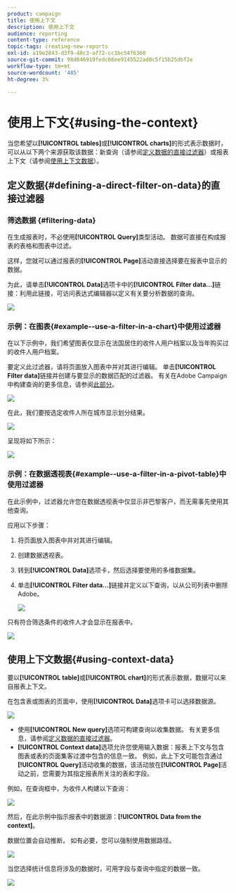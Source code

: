 ```yaml
---
product: campaign
title: 使用上下文
description: 使用上下文
audience: reporting
content-type: reference
topic-tags: creating-new-reports
exl-id: a19e2843-d3f9-48c3-af72-cc1bc54f6360
source-git-commit: 98d646919fedc66ee9145522ad0c5f15b25dbf2e
workflow-type: tm+mt
source-wordcount: '485'
ht-degree: 3%

---
```


# 使用上下文{#using-the-context}

当您希望以&#x200B;**[!UICONTROL tables]**&#x200B;或&#x200B;**[!UICONTROL charts]**&#x200B;的形式表示数据时，可以从以下两个来源获取该数据：新查询（请参阅[定义数据的直接过滤器](#defining-a-direct-filter-on-data)）或报表上下文（请参阅[使用上下文数据](#using-context-data)）。

## 定义数据{#defining-a-direct-filter-on-data}的直接过滤器

### 筛选数据 {#filtering-data}

在生成报表时，不必使用&#x200B;**[!UICONTROL Query]**&#x200B;类型活动。 数据可直接在构成报表的表格和图表中过滤。

这样，您就可以通过报表的&#x200B;**[!UICONTROL Page]**&#x200B;活动直接选择要在报表中显示的数据。

为此，请单击&#x200B;**[!UICONTROL Data]**&#x200B;选项卡中的&#x200B;**[!UICONTROL Filter data...]**&#x200B;链接：利用此链接，可访问表达式编辑器以定义有关要分析数据的查询。

![](assets/reporting_filter_data_from_page.png)

### 示例：在图表{#example--use-a-filter-in-a-chart}中使用过滤器

在以下示例中，我们希望图表仅显示在法国居住的收件人用户档案以及当年购买过的收件人用户档案。

要定义此过滤器，请将页面放入图表中并对其进行编辑。 单击&#x200B;**[!UICONTROL Filter data]**&#x200B;链接并创建与要显示的数据匹配的过滤器。 有关在Adobe Campaign中构建查询的更多信息，请参阅[此部分](../../platform/using/about-queries-in-campaign.md)。

![](assets/s_ncs_advuser_report_wizard_029.png)

在此，我们要按选定收件人所在城市显示划分结果。

![](assets/reporting_graph_with_2vars.png)

呈现将如下所示：

![](assets/reporting_graph_with_2vars_preview.png)

### 示例：在数据透视表{#example--use-a-filter-in-a-pivot-table}中使用过滤器

在此示例中，过滤器允许您在数据透视表中仅显示非巴黎客户，而无需事先使用其他查询。

应用以下步骤：

1. 将页面放入图表中并对其进行编辑。
1. 创建数据透视表。
1. 转到&#x200B;**[!UICONTROL Data]**&#x200B;选项卡，然后选择要使用的多维数据集。
1. 单击&#x200B;**[!UICONTROL Filter data...]**&#x200B;链接并定义以下查询，以从公司列表中删除Adobe。

   ![](assets/s_ncs_advuser_report_display_03.png)

只有符合筛选条件的收件人才会显示在报表中。

![](assets/s_ncs_advuser_report_display_04.png)

## 使用上下文数据{#using-context-data}

要以&#x200B;**[!UICONTROL table]**&#x200B;或&#x200B;**[!UICONTROL chart]**&#x200B;的形式表示数据，数据可以来自报表上下文。

在包含表或图表的页面中，使用&#x200B;**[!UICONTROL Data]**&#x200B;选项卡可以选择数据源。

![](assets/s_ncs_advuser_report_datasource_3.png)

* 使用&#x200B;**[!UICONTROL New query]**&#x200B;选项可构建查询以收集数据。 有关更多信息，请参阅[定义数据的直接过滤器](#defining-a-direct-filter-on-data)。
* **[!UICONTROL Context data]**&#x200B;选项允许您使用输入数据：报表上下文与包含图表或表的页面集客过渡中包含的信息一致。 例如，此上下文可能包含通过&#x200B;**[!UICONTROL Query]**&#x200B;活动收集的数据，该活动放在&#x200B;**[!UICONTROL Page]**&#x200B;活动之前，您需要为其指定报表所关注的表和字段。

例如，在查询框中，为收件人构建以下查询：

![](assets/s_ncs_advuser_report_datasource_2.png)

然后，在此示例中指示报表中的数据源：**[!UICONTROL Data from the context]**。

数据位置会自动推断。 如有必要，您可以强制使用数据路径。

![](assets/s_ncs_advuser_report_datasource_4.png)

当您选择统计信息将涉及的数据时，可用字段与查询中指定的数据一致。

![](assets/s_ncs_advuser_report_datasource_1.png)
